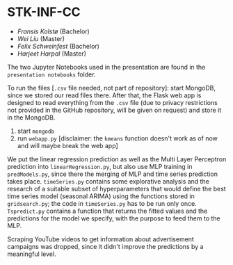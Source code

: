 # STK-INF-CC

- *Fransis Kolstø*       (Bachelor)
- *Wei Liu*              (Master)
- *Felix Schweinfest*    (Bachelor)
- *Harjeet Harpal*       (Master)


The two Jupyter Notebooks used in the presentation are found in the `presentation notebooks` folder.

To run the files [`.csv` file needed, not part of repository]: start MongoDB, since we stored our read files there. After that, the Flask web app is designed to read everything from the `.csv` file (due to privacy restrictions not provided in the GitHub repository, will be given on request) and store it in the MongoDB.

1) start `mongodb`
2) run `webapp.py` [disclaimer: the `kmeans` function doesn't work as of now and will maybe break the web app]

We put the linear regression prediction as well as the Multi Layer Perceptron prediction into `linearRegression.py`, but also use MLP training in `predModels.py`, since there the merging of MLP and time series prediction takes place.
`timeSeries.py` contains some explorative analysis and the research of a suitable subset of hyperparameters that would define the best time series model (seasonal ARIMA) using the functions stored in `gridsearch.py`; the code in `timeSeries.py` has to be run only once.
`Tspredict.py` contains a function that returns the fitted values and the predictions for the model we specify, with the purpose to feed them to the MLP.

Scraping YouTube videos to get information about advertisement campaigns was dropped, since it didn't improve the predictions by a meaningful level.
